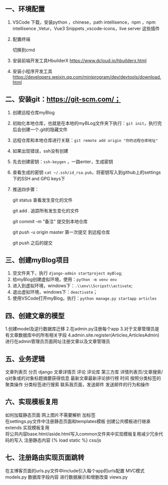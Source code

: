 ## 一、环境配置

1. VSCode 下载，安装python ，chinese，path intellisence，npm ，npm intellisence ,Vetur，Vue3 Snippets ,vscode-icons，live server 这些插件

2. 配置终端

   切换到cmd

3. 安装前端开发工具HbuilderX https://www.dcloud.io/hbuilderx.html

4. 安装小程序开发工具 https://developers.weixin.qq.com/miniprogram/dev/devtools/download.html

## 二、安装git：https://git-scm.com/；

1. 创建远程仓库myBlog

2. 初始化本地仓库，也就是在本地的myBLog文件夹下执行：`git init`，执行完后会创建一个.git的隐藏文件

3. 远程仓库和本地仓库进行关联：`git remote add origin "你的远程仓库地址"`

4. 如果出现错误，ssh没有创建

5. 先去创建密钥：`ssh-keygen` ，一路enter，生成密钥

6. 查看生成的密钥 `cat ~/.ssh/id_rsa.pub`，将密钥写入到github上的settings下的SSH and GPG keys下

7. 推送四步骤：

   git status 查看发生变化的文件

   git add . 追踪所有发生变化的文件

   git commit -m "备注" 提交到本地仓库

   git push -u origin master 第一次提交 到远程仓库

   git push 之后的提交

## 三、创建myBlog项目

1. 空文件夹下，执行 `django-admin startproject myBlog`;
2. 给myBlog创建虚拟环境，使用：`python -m venv env`
3. 进入到虚拟环境，windows下：`.\\env\\Scripst\\activate`;
4. 退出虚拟环境，windows下：`deactivate`；
5. 使用VSCode打开myBlog，执行：`python manage.py startapp articles`

## 四、创建文章的模型

1.创建model及逆行数据库迁移
2.在admin.py注册每个app
3.对于文章管理员是有文章数据库中的所有相关字段
4.admin.site.register(Articles,ArticlesAdmin) 进行在admin管理员页面网址注册文章以及文章管理员 

## 五、业务逻辑

文章列表页 分页          django
文章详情页  评论         评论库 第三方库
详情列表页/文章搜索/     q对象或的对象标题摘要获得信息
最新文章最新评论排行榜    时间
按照分类标签的聚类操作    分类标签进行搜索
联系我页面，发送邮件      发送邮件的行为和操作

## 六、实现模板复用

如何加载静态页面  网上图片不需要解析  加标签  
在settings.py文件中注册静态页面和templates模板 
创建公共模板进行继承extends 实现模板复用  
将公共内容base.html/aside.html写入common文件夹中实现模板复用减少冗余代码的写入
注册静态内容 {% load static %}  css/js

## 七、注册路由实现页面跳转

在主博客页面的urls.py文件中include引入每个app的urls配置
MVC模式  models.py 数据库字段内容 进行数据展示和增删改查 views.py   